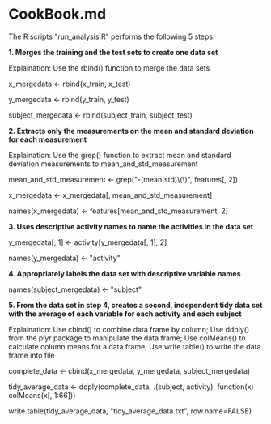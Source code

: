 # CookBook.md

The R scripts "run_analysis.R" performs the following 5 steps:

**1. Merges the training and the test sets to create one data set** 

Explaination: Use the rbind() function to merge the data sets


x_mergedata <- rbind(x_train, x_test)

y_mergedata <- rbind(y_train, y_test) 

subject_mergedata <- rbind(subject_train, subject_test)




**2. Extracts only the measurements on the mean and standard deviation for each measurement**

Explaination: Use the grep() function to extract mean and standard deviation measurements to mean_and_std_measurement


mean_and_std_measurement <- grep("-(mean|std)\\(\\)", features[, 2])

x_mergedata <- x_mergedata[, mean_and_std_measurement]

names(x_mergedata) <- features[mean_and_std_measurement, 2]


**3. Uses descriptive activity names to name the activities in the data set**

y_mergedata[, 1] <- activity[y_mergedata[, 1], 2]

names(y_mergedata) <- "activity"


**4. Appropriately labels the data set with descriptive variable names**

names(subject_mergedata) <- "subject"


**5. From the data set in step 4, creates a second, independent tidy data set with the average of each variable for each activity and each subject**

Explaination: Use cbind() to combine data frame by column; Use ddply() from the plyr package to manipulate the data frame; Use colMeans() to calculate column means for a data frame; Use write.table() to write the data frame into file 


complete_data <- cbind(x_mergedata, y_mergedata, subject_mergedata)

tidy_average_data <- ddply(complete_data, .(subject, activity), function(x) colMeans(x[, 1:66]))

write.table(tidy_average_data, "tidy_average_data.txt", row.name=FALSE)


